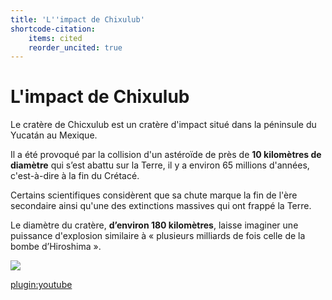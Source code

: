 ```yaml
---
title: 'L''impact de Chixulub'
shortcode-citation:
    items: cited
    reorder_uncited: true
---
```


# L'impact de Chixulub 

Le cratère de Chicxulub est un cratère d'impact situé dans la péninsule du Yucatán au Mexique. 

Il a été provoqué par la collision d'un astéroïde de près de **10 kilomètres de diamètre** qui s’est abattu sur la Terre, il y a environ 65 millions d'années, c'est-à-dire à la fin du Crétacé. 

Certains scientifiques considèrent que sa chute marque la fin de l'ère secondaire ainsi qu'une des extinctions massives qui ont frappé la Terre. 

Le diamètre du cratère, **d’environ 180 kilomètres**, laisse imaginer une puissance d'explosion similaire à « plusieurs milliards de fois celle de la bombe d’Hiroshima ».

![](http://www.cite-sciences.fr/fileadmin/_processed_/csm_chicxulub_9e2cea10c1.jpg)

[plugin:youtube](https://www.youtube.com/watch?v=5qJPTjMnwNk)